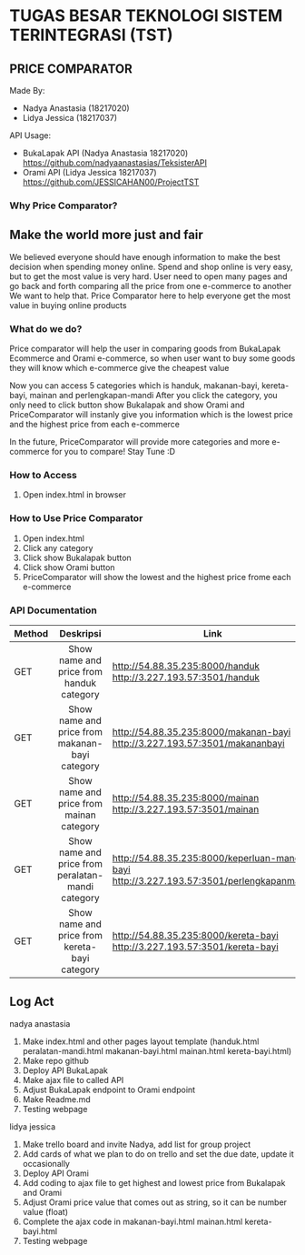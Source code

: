 # TUGAS BESAR TEKNOLOGI SISTEM TERINTEGRASI (TST)

## PRICE COMPARATOR

Made By:
- Nadya Anastasia (18217020)
- Lidya Jessica (18217037)

API Usage:
- BukaLapak API (Nadya Anastasia 18217020) https://github.com/nadyaanastasias/TeksisterAPI
- Orami API (Lidya Jessica 18217037) https://github.com/JESSICAHAN00/ProjectTST

### Why Price Comparator?
## Make the world more just and fair
We believed everyone should have enough information to make the best decision when spending money online. 
Spend and shop online is very easy, but to get the most value is very hard. 
User need to open many pages and go back and forth comparing all the price from one e-commerce to another
We want to help that.
Price Comparator here to help everyone get the most value in buying online products

### What do we do?
Price comparator will help the user in comparing goods from BukaLapak Ecommerce and Orami e-commerce, so when user want to buy
some goods they will know which e-commerce give the cheapest value 

Now you can access 5 categories which is handuk, makanan-bayi, kereta-bayi, mainan and perlengkapan-mandi
After you click the category, you only need to click button show Bukalapak and show Orami and PriceComparator will instanly 
give you information which is the lowest price and the highest price from each e-commerce

In the future, PriceComparator will provide more categories and more e-commerce for you to compare! Stay Tune :D

### How to Access
1. Open index.html in browser

### How to Use Price Comparator
1. Open index.html
2. Click any category
3. Click show Bukalapak button
4. Click show Orami button 
5. PriceComparator will show the lowest and the highest price frome each e-commerce

### API Documentation
| Method | Deskripsi | Link |
|--------|:---------:|------|
|GET     | Show name and price from handuk category | http://54.88.35.235:8000/handuk http://3.227.193.57:3501/handuk|
|GET     | Show name and price from makanan-bayi category | http://54.88.35.235:8000/makanan-bayi  http://3.227.193.57:3501/makananbayi|
|GET     | Show name and price from mainan category | http://54.88.35.235:8000/mainan  http://3.227.193.57:3501/mainan|
|GET     | Show name and price from peralatan-mandi category | http://54.88.35.235:8000/keperluan-mandi-bayi  http://3.227.193.57:3501/perlengkapanmandi|
|GET     | Show name and price from kereta-bayi category | http://54.88.35.235:8000/kereta-bayi  http://3.227.193.57:3501/kereta-bayi|

## Log Act
nadya anastasia
1. Make index.html and other pages layout template (handuk.html peralatan-mandi.html makanan-bayi.html mainan.html kereta-bayi.html)
2. Make repo github
3. Deploy API BukaLapak
4. Make ajax file to called API
5. Adjust BukaLapak endpoint to Orami endpoint
6. Make Readme.md
7. Testing webpage

lidya jessica
1. Make trello board and invite Nadya, add list for group project
2. Add cards of what we plan to do on trello and set the due date, update it occasionally 
3. Deploy API Orami
4. Add coding to ajax file to get highest and lowest price from Bukalapak and Orami
5. Adjust Orami price value that comes out as string, so it can be number value (float)
6. Complete the ajax code in makanan-bayi.html mainan.html kereta-bayi.html
7. Testing webpage

